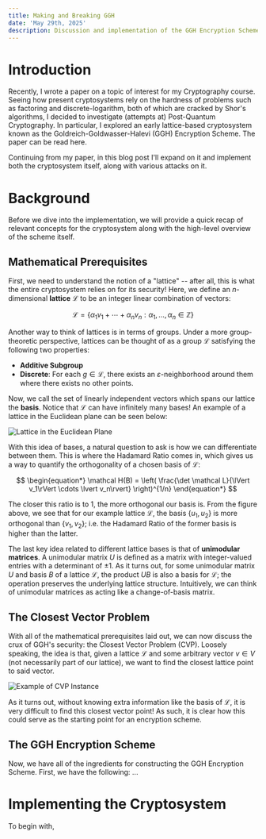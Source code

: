 ```yaml
---
title: Making and Breaking GGH
date: 'May 29th, 2025'
description: Discussion and implementation of the GGH Encryption Scheme and its attacks in Python.
---
```


# Introduction
Recently, I wrote a paper on a topic of interest for my Cryptography course. Seeing how present cryptosystems rely on the hardness of problems such as factoring and discrete-logarithm, both of which are cracked by Shor's algorithms, I decided to investigate (attempts at) Post-Quantum Cryptography. In particular, I explored an early lattice-based cryptosystem known as the Goldreich-Goldwasser-Halevi (GGH) Encryption Scheme. The paper can be read here.

Continuing from my paper, in this blog post I'll expand on it and implement both the cryptosystem itself, along with various attacks on it.

# Background
Before we dive into the implementation, we will provide a quick recap of relevant concepts for the cryptosystem along with the high-level overview of the scheme itself.

## Mathematical Prerequisites
First, we need to understand the notion of a "lattice" -- after all, this is what the entire cryptosystem relies on for its security! Here, we define an $n$-dimensional **lattice** $\mathcal{L}$ to be an integer linear combination of vectors:

$$
\begin{equation*}
    \mathcal{L} = \left\{ \alpha_1v_1 + \cdots + \alpha_nv_n : \alpha_1, \ldots, \alpha_n \in \mathbb{Z} \right\}
\end{equation*}
$$

Another way to think of lattices is in terms of groups. Under a more group-theoretic perspective, lattices can be thought of as a group $\mathcal L$ satisfying the following two properties:
- **Additive Subgroup**
- **Discrete**: For each $g \in \mathcal L$, there exists an $\varepsilon$-neighborhood around them where there exists no other points.

Now, we call the set of linearly independent vectors which spans our lattice the **basis**. Notice that $\mathcal L$ can have infinitely many bases! An example of a lattice in the Euclidean plane can be seen below:

![Lattice in the Euclidean Plane](/blog/ggh/fig_1.svg "Figure 1: Lattice in the Euclidean Plane")

With this idea of bases, a natural question to ask is how we can differentiate between them. This is where the Hadamard Ratio comes in, which gives us a way to quantify the orthogonality of a chosen basis of $\mathcal L$:

$$
\begin{equation*}
    \mathcal H(B) = \left( \frac{\det \mathcal L}{\lVert v_1\rVert \cdots \lvert v_n\rvert} \right)^{1/n}
\end{equation*}
$$

The closer this ratio is to $1$, the more orthogonal our basis is. From the figure above, we see that for our example lattice $\mathcal L$, the basis $\left\{u_1, u_2 \right\}$ is more orthogonal than $\left\{v_1, v_2 \right\}$; i.e. the Hadamard Ratio of the former basis is higher than the latter.

The last key idea related to different lattice bases is that of **unimodular matrices**. A unimodular matrix $U$ is defined as a matrix with integer-valued entries with a determinant of $\pm 1$. As it turns out, for some unimodular matrix $U$ and basis $B$ of a lattice $\mathcal L$, the product $UB$ is also a basis for $\mathcal L$; the operation preserves the underlying lattice structure. Intuitively, we can think of unimodular matrices as acting like a change-of-basis matrix.

## The Closest Vector Problem
With all of the mathematical prerequisites laid out, we can now discuss the crux of GGH's security: the Closest Vector Problem (CVP). Loosely speaking, the idea is that, given a lattice $\mathcal L$ and some arbitrary vector $v \in V$ (not necessarily part of our lattice), we want to find the closest lattice point to said vector.

![Example of CVP Instance](/blog/ggh/fig_2.png "Figure 2: Example of CVP Instance")

As it turns out, without knowing extra information like the basis of $\mathcal L$, it is very difficult to find this closest vector point! As such, it is clear how this could serve as the starting point for an encryption scheme.

## The GGH Encryption Scheme
Now, we have all of the ingredients for constructing the GGH Encryption Scheme. First, we have the following:
...

# Implementing the Cryptosystem
To begin with, 
